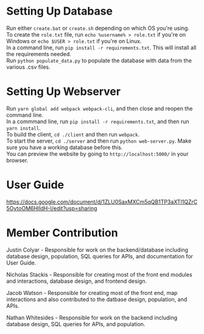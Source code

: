 # Setting Up Database

Run either `create.bat` or `create.sh` depending on which OS you're using.  
To create the `role.txt` file, run `echo %username% > role.txt` if you're on Windows or `echo $USER > role.txt` if you're on Linux.  
In a command line, run `pip install -r requirements.txt`. This will install all the requirements needed.  
Run `python populate_data.py` to populate the database with data from the various .csv files.  

# Setting Up Webserver

Run `yarn global add webpack webpack-cli`, and then close and reopen the command line.  
In a commmand line, run `pip install -r requirements.txt`, and then run `yarn install`.  
To build the client, `cd ./client` and then run `webpack`.  
To start the server, `cd ./server` and then run `python web-server.py`. Make sure you have a working database before this.  
You can preview the website by going to `http://localhost:5000/` in your browser.

# User Guide

https://docs.google.com/document/d/1ZLU0SaxMXCm5qQB1TP3aXTl1QZrC5OytoOM6HlIdH-I/edit?usp=sharing

# Member Contribution

Justin Colyar - Responsible for work on the backend/database including database design, population, SQL queries for APIs, and documentation for User Guide. 

Nicholas Stackis - Responsible for creating most of the front end modules and interactions, database design, and frontend design. 

Jacob Watson - Responsible for creating most of the front end, map interactions and also contributed to the datbase design, population, and APIs. 

Nathan Whitesides - Responsible for work on the backend including database design, SQL queries for APIs, and population. 
